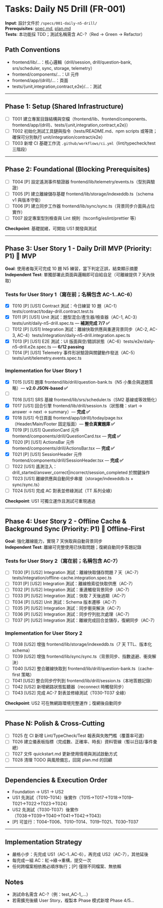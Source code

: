 # Tasks: Daily N5 Drill (FR-001)

**Input**: 設計文件於 `/specs/001-daily-n5-drill/`  
**Prerequisites**: [spec.md](specs/001-daily-n5-drill/spec.md), [plan.md](specs/001-daily-n5-drill/plan.md)  
**Tests**: 本功能採 TDD；測試名稱需含 AC-?（Red → Green → Refactor）

## Path Conventions

- frontend/lib/…：核心邏輯（drill/session, drill/question-bank, srs/scheduler, sync, storage, telemetry）
- frontend/components/…：UI 元件
- frontend/app/(drill)/…：頁面
- tests/{unit,integration,contract,e2e}/…：測試

---

## Phase 1: Setup (Shared Infrastructure)

- [ ] T001 建立專案目錄結構與空檔（frontend/lib、frontend/components、frontend/app/(drill)、tests/{unit,integration,contract,e2e}）
- [ ] T002 初始化測試工具鏈與指令（tests/README.md、npm scripts 或等效；確保可分別執行 unit/integration/contract/e2e）
- [ ] T003 新增 CI 基礎工作流 `.github/workflows/ci.yml`（lint/typecheck/test 三階段）

---

## Phase 2: Foundational (Blocking Prerequisites)

- [ ] T004 [P] 設定遙測事件驗證器 frontend/lib/telemetry/events.ts（型別與驗證）
- [ ] T005 [P] 建立離線儲存基礎 frontend/lib/storage/indexeddb.ts（schema v1 與版本守衛）
- [ ] T006 [P] 建立同步工作器 frontend/lib/sync/sync.ts（背景同步介面與占位實作）
- [ ] T007 設定專案型別檢查與 Lint 規則（tsconfig/eslint/prettier 等）

**Checkpoint**: 基礎就緒，可開始 US1 開發與測試

---

## Phase 3: User Story 1 - Daily Drill MVP (Priority: P1) 🎯 MVP

**Goal**: 使用者每天可完成 10 題 N5 練習，當下判定正誤，結束顯示摘要  
**Independent Test**: 單獨部署此頁面與邏輯即可自給自足（可離線提供 7 天內快取）

### Tests for User Story 1（寫在前；名稱包含 AC-1..AC-6）

- [x] T010 [P] [US1] Contract 測試：今日練習 10 題（AC-1）tests/contract/today-drill.contract.test.ts
- [x] T011 [P] [US1] Unit 測試：題型混合/產生器/檢查器（AC-1, AC-3）tests/unit/daily-n5-drill.spec.ts — **補測完成 7/7 ✅**
- [ ] T012 [P] [US1] Integration 測試：離線快取供應與重連背景同步（AC-2, AC-3, AC-4）tests/integration/daily-n5-drill.integration.spec.ts
- [x] T013 [P] [US1] E2E 測試：UI 版面與空/錯誤狀態（AC-6）tests/e2e/daily-n5-drill.e2e.spec.ts — **6/12 passing**
- [ ] T014 [P] [US1] Telemetry 事件形狀驗證與關鍵動作發送（AC-5）tests/unit/telemetry.events.spec.ts

### Implementation for User Story 1

- [x] T015 [US1] 題庫 frontend/lib/drill/question-bank.ts（N5 小集合與選題策略）— **v2.0 JSON-based ✅**
- [ ] T016 [US1] SRS 基線 frontend/lib/srs/scheduler.ts（SM2 基線或等效簡化）
- [x] T017 [US1] 回合引擎 frontend/lib/drill/session.ts（狀態機：start → answer → next → summary）— **完成 ✅**
- [x] T018 [US1] 今日頁面 frontend/app/(drill)/today/page.tsx（Header/Main/Footer 固定版面）— **整合真實題庫 ✅**
- [x] T019 [P] [US1] QuestionCard 元件 frontend/components/drill/QuestionCard.tsx — **完成 ✅**
- [x] T020 [P] [US1] ActionsBar 元件 frontend/components/drill/ActionsBar.tsx — **完成 ✅**
- [x] T021 [P] [US1] SessionHeader 元件 frontend/components/drill/SessionHeader.tsx — **完成 ✅**
- [ ] T022 [US1] 遙測注入：drill_started/answer_correct|incorrect/session_completed 於關鍵操作
- [ ] T023 [US1] 離線供應與自動同步串接（storage/indexeddb.ts + sync/sync.ts）
- [ ] T024 [US1] 完成 AC 對表並修綠測試（TT 系列全綠）

**Checkpoint**: US1 可獨立運作且測試可重現通過

---

## Phase 4: User Story 2 - Offline Cache & Background Sync (Priority: P1) 🔄 Offline-First

**Goal**: 強化離線能力，實現 7 天快取與自動背景同步  
**Independent Test**: 離線可完整使用已快取問題；復網自動同步答題記錄

### Tests for User Story 2（寫在前；名稱包含 AC-7）

- [ ] T030 [P] [US2] Integration 測試：離線快取儲存問題 7 天（AC-7）tests/integration/offline-cache.integration.spec.ts
- [ ] T031 [P] [US2] Integration 測試：離線檢索從快取供應（AC-7）
- [ ] T032 [P] [US2] Integration 測試：重連觸發背景同步（AC-7）
- [ ] T033 [P] [US2] Integration 測試：快取 7 天後過期（AC-7）
- [ ] T034 [P] [US2] Unit 測試：Schema 版本遷移（AC-7）
- [ ] T035 [P] [US2] Integration 測試：同步衝突解決（AC-7）
- [ ] T036 [P] [US2] Integration 測試：同步佇列批次處理（AC-7）
- [ ] T037 [P] [US2] Integration 測試：離線完成回合並儲存，復網同步（AC-7）

### Implementation for User Story 2

- [ ] T038 [US2] 增強 frontend/lib/storage/indexeddb.ts（7 天 TTL、版本化 schema）
- [ ] T039 [US2] 增強 frontend/lib/sync/sync.ts（背景同步、指數退避、衝突解決）
- [ ] T040 [US2] 整合離線快取到 frontend/lib/drill/question-bank.ts（cache-first 策略）
- [ ] T041 [US2] 整合同步佇列到 frontend/lib/drill/session.ts（本地答題記錄）
- [ ] T042 [US2] 新增網路狀態監聽器（reconnect 時觸發同步）
- [ ] T043 [US2] 完成 AC-7 對表並修綠測試（T030-T037 全綠）

**Checkpoint**: US2 可在無網路環境完整運作；復網後自動同步

---

## Phase N: Polish & Cross-Cutting

- [ ] T025 在 CI 新增 Lint/TypeCheck/Test 報表與失敗門檻（覆蓋率可選）
- [ ] T026 建立儀表板指標（完成數、正確率、時長）資料管線（暫以日誌/事件彙總）
- [ ] T027 文件 quickstart.md 更新使用情境與測試啟動方式
- [ ] T028 清理 TODO 與風險備忘，回寫 plan.md 的回顧

---

## Dependencies & Execution Order

- Foundation → US1 → US2  
- US1 先測試（T010–T014）後實作（T015→T017→T018→T019–T021→T022→T023→T024）  
- US2 先測試（T030-T037）後實作（T038→T039→T040→T041→T042→T043）  
- [P] 可並行：T004–T006、T010–T014、T019–T021、T030–T037

---

## Implementation Strategy

- 嚴格小步：先完成 US1（AC-1..AC-6），再完成 US2（AC-7），其他延後  
- 每完成一組 AC：紅→綠→重構，提交一次  
- 任何跨檔案相依務必順序執行；[P] 僅限不同檔案、無依賴

## Notes

- 測試命名需含 AC-?（例：test_AC-1_...）  
- 若需擴充後續 User Story，複製本 Phase 模式新增 Phase 4/5…